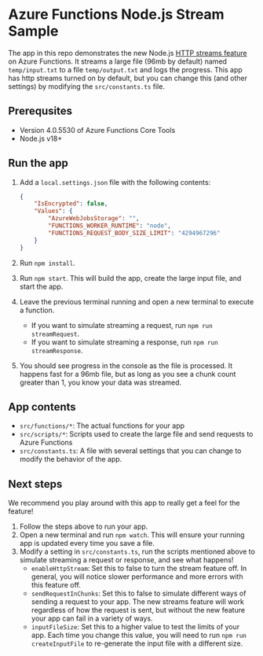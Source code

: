# Azure Functions Node.js Stream Sample

The app in this repo demonstrates the new Node.js [HTTP streams feature](https://aka.ms/AzFuncNodeHttpStreams) on Azure Functions. It streams a large file (96mb by default) named `temp/input.txt` to a file `temp/output.txt` and logs the progress. This app has http streams turned on by default, but you can change this (and other settings) by modifying the `src/constants.ts` file.

## Prerequsites

- Version 4.0.5530 of Azure Functions Core Tools
- Node.js v18+

## Run the app

1. Add a `local.settings.json` file with the following contents:

    ```json
    {
        "IsEncrypted": false,
        "Values": {
            "AzureWebJobsStorage": "",
            "FUNCTIONS_WORKER_RUNTIME": "node",
            "FUNCTIONS_REQUEST_BODY_SIZE_LIMIT": "4294967296"
        }
    }
    ```

2. Run `npm install`.
3. Run `npm start`. This will build the app, create the large input file, and start the app.
4. Leave the previous terminal running and open a new terminal to execute a function.
    - If you want to simulate streaming a request, run `npm run streamRequest`.
    - If you want to simulate streaming a response, run `npm run streamResponse`.
5. You should see progress in the console as the file is processed. It happens fast for a 96mb file, but as long as you see a chunk count greater than 1, you know your data was streamed.

## App contents

- `src/functions/*`: The actual functions for your app
- `src/scripts/*`: Scripts used to create the large file and send requests to Azure Functions
- `src/constants.ts`: A file with several settings that you can change to modify the behavior of the app.

## Next steps

We recommend you play around with this app to really get a feel for the feature!

1. Follow the steps above to run your app.
2. Open a new terminal and run `npm watch`. This will ensure your running app is updated every time you save a file.
3. Modify a setting in `src/constants.ts`, run the scripts mentioned above to simulate streaming a request or response, and see what happens!
    - `enableHttpStream`: Set this to false to turn the stream feature off. In general, you will notice slower performance and more errors with this feature off.
    - `sendRequestInChunks`: Set this to false to simulate different ways of sending a request to your app. The new streams feature will work regardless of how the request is sent, but without the new feature your app can fail in a variety of ways.
    - `inputFileSize`: Set this to a higher value to test the limits of your app. Each time you change this value, you will need to run `npm run createInputFile` to re-generate the input file with a different size.
